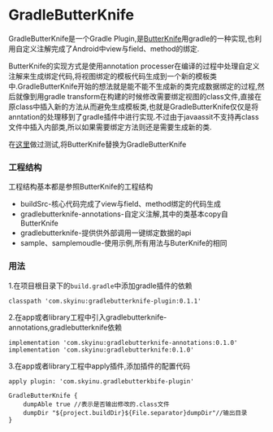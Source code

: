 # GradleButterKnife

GradleButterKnife是一个Gradle Plugin,是[ButterKnife](https://github.com/JakeWharton/butterknife)用gradle的一种实现,也利用自定义注解完成了Android中view与field、method的绑定.

ButterKnife的实现方式是使用annotation processer在编译的过程中处理自定义注解来生成绑定代码,将视图绑定的模板代码生成到一个新的模板类中.GradleButterKnife开始的想法就是能不能不生成新的类完成数据绑定的过程,然后就像到用gradle transform在构建的时候修改需要绑定视图的class文件,直接在原class中插入新的方法从而避免生成模板类,也就是GradleButterKnife仅仅是将anntation的处理移到了gradle插件中进行实现.不过由于javaassit不支持再class文件中插入内部类,所以如果需要绑定方法则还是需要生成新的类.

在[这里](https://github.com/skyinu/RunMap)做过测试,将ButterKnife替换为GradleButterKnife

### 工程结构

工程结构基本都是参照ButterKnife的工程结构

+ buildSrc-核心代码完成了view与field、method绑定的代码生成
+ gradlebutterknife-annotations-自定义注解,其中的类基本copy自ButterKnife
+ gradlebutterknife-提供供外部调用一键绑定数据的api
+ sample、samplemoudle-使用示例,所有用法与ButerKnife的相同

### 用法

1.在项目根目录下的``build.gradle``中添加gradle插件的依赖

```
classpath 'com.skyinu:gradlebutterknife-plugin:0.1.1'
```

2.在app或者library工程中引入gradlebutterknife-annotations,gradlebutterknife依赖

```
implementation 'com.skyinu:gradlebutterknife-annotations:0.1.0'
implementation 'com.skyinu:gradlebutterknife:0.1.0'
```

3.在app或者library工程中apply插件,添加插件的配置代码

```
apply plugin: 'com.skyinu.gradlebutterkbife-plugin'

GradleButterKnife {
    dumpAble true //表示是否输出修改的.class文件
    dumpDir "${project.buildDir}${File.separator}dumpDir"//输出目录
}

```


